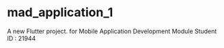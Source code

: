 # mad_application_1

A new Flutter project. for Mobile Application Development Module
Student ID : 21944
